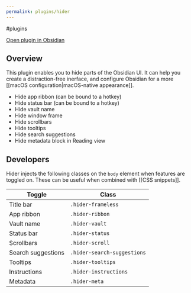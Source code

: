 ```yaml
---
permalink: plugins/hider
---
```

#plugins

[Open plugin in Obsidian](obsidian://show-plugin?id=obsidian-hider)

## Overview

This plugin enables you to hide parts of the Obsidian UI. It can help you create a distraction-free inerface, and configure Obsidian for a more [[macOS configuration|macOS-native appearance]].

- Hide app ribbon (can be bound to a hotkey)
- Hide status bar (can be bound to a hotkey)
- Hide vault name
- Hide window frame
- Hide scrollbars
- Hide tooltips
- Hide search suggestions
- Hide metadata block in Reading view

## Developers

Hider injects the following classes on the `body` element when features are toggled on. These can be useful when combined with [[CSS snippets]].

| Toggle | Class |
| ------ | ----- |
| Title bar | `.hider-frameless` |
| App ribbon | `.hider-ribbon` |
| Vault name | `.hider-vault` |
| Status bar | `.hider-status` |
| Scrollbars | `.hider-scroll` |
| Search suggestions | `.hider-search-suggestions` |
| Tooltips | `.hider-tooltips` |
| Instructions | `.hider-instructions` |
| Metadata | `.hider-meta` |